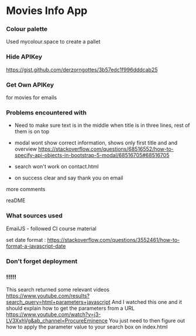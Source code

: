 # Movies Info App

### Colour palette
Used mycolour.space to create a pallet

### Hide APIKey
https://gist.github.com/derzorngottes/3b57edc1f996dddcab25

### Get Own APIKey

for movies
for emails

### Problems encountered with

* Need to make sure text is in the middle when title is in three lines, rest of them is on top


* modal wont show correct information, shows only first title and and overview
https://stackoverflow.com/questions/68516552/how-to-specify-api-objects-in-bootstrap-5-modal/68516705#68516705


* search won't work on contact.html

* on success clear and say thank you on email

more comments 

reaDME


### What sources used

EmailJS - followed CI course material

set date format : https://stackoverflow.com/questions/3552461/how-to-format-a-javascript-date



### Don't forget deployment


### !!!!!

This search returned some relevant videos https://www.youtube.com/results?search_query=html+parameters+javascript
And I watched this one and it should explain how to get the parameters from a URL https://www.youtube.com/watch?v=j3-LV3XxhVg&ab_channel=ProcureEminence
You just need to then figure out how to apply the parameter value to your search box on index.html